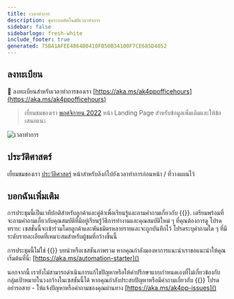 ```yaml
---
title: เวลาทําการ
description: ชุดระบบอัตโนมัติเวลาทําการ
sidebar: false
sidebarlogo: fresh-white
include_footer: true
generated: 75BA1AFEE4864B0410FB50B34100F7CE685D4052
---
```


## ลงทะเบียน

<g-emoji class="g-emoji" alias="calendar" fallback-src="https://github.githubassets.com/images/icons/emoji/unicode/1f4c6.png">📆</g-emoji> ลงทะเบียนสําหรับเวลาทําการของเรา [https://aka.ms/ak4ppofficehours](https://aka.ms/ak4ppofficehours)

> เยี่ยมชมของเรา [พฤศจิกายน 2022](/th/office-hours/november-2022) หน้า Landing Page สําหรับข้อมูลเพิ่มเติมและให้ข้อเสนอแนะ

![เวลาทําการ](/images/office-hours.png)

## ประวัติศาสตร์

เยี่ยมชมของเรา [ประวัติศาสตร์](/th/office-hours/history) หน้าสําหรับลิงก์ไปยังเวลาทําการก่อนหน้า / ที่วางแผนไว้

## บอกฉันเพิ่มเติม

การประชุมนี้เป็นเวทีปกติสําหรับลูกค้าและคู่ค้าเพื่อเรียนรู้และถามคําถามเกี่ยวกับ {{<product-name>}}. เตรียมพร้อมที่จะถามคําถามเกี่ยวกับคุณสมบัติที่มีอยู่เรียนรู้วิธีการทํางานและคุณสมบัติใหม่ ๆ ที่คุณต้องการดู โปรดทราบ: เซสชั่นนี้จะเข้าร่วมโดยลูกค้าและพันธมิตรหลายรายและจะถูกบันทึกไว้ โปรดระบุคําถามใด ๆ ที่มีระดับรายละเอียดที่เหมาะสมสําหรับผู้ชมที่กว้างขึ้นนี้

การประชุมนี้ไม่ใช่ {{<product-name>}} บทนําหรือเซสชันภาพรวม หากคุณกําลังมองหาการแนะนําเราขอแนะนําให้คุณเริ่มต้นที่นี่: [https://aka.ms/automation-starter]()

นอกจากนี้ เรายังไม่สามารถดําเนินการแก้ไขปัญหาหรือให้คําปรึกษาแบบกําหนดเองที่ไม่เกี่ยวข้องกับกลุ่มเป้าหมายในวงกว้างในเซสชันนี้ได้ หากคุณกําลังประสบปัญหาหรือมีคําถามเกี่ยวกับ {{<product-name>}} โปรดอย่ารอสาย - ให้แจ้งปัญหาหรือคําถามของคุณผ่านทาง [https://aka.ms/ak4pp-issues]()
